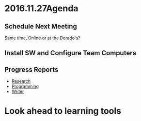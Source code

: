 # 2016.11.27Agenda

## Schedule Next Meeting
Same time, Online or at the Dorado's?

## Install SW and Configure Team Computers

## Progress Reports
* [Research](../docs/research.md)
* [Programming](../SkillsAndTools/programming.md)
* [Writer](../docs/Writer.md)

# Look ahead to learning tools
